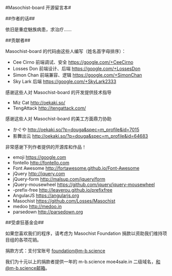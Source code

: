 #Masochist-board 开源留言本#

##作者的话##

依旧是重症魅族病患，求治疗……

##贡献者##

Masochist-board 的代码由这些人编写（姓名首字母排序）：

* Cee Cirno      前端调试、安全     https://google.com/+CeeCirno
* Losses Don     前端设计、后端     https://google.com/+LossesDon
* Simon Chan     前端兼容、逻辑     https://google.com/+SimonChan
* Sky Lark       后端              https://google.com/+SkyLark2333

感谢这些人对 Masochist-board 的开发提供技术指导

* Miz Cat        http://oekaki.so/
* TengAttack     http://tengattack.com/

感谢这些人对 Masochist-board 的美工方面鼎力协助

* かぐや           http://oekaki.so/?p=douga&spec=m_profile&id=7015
* 影舞出云         http://oekaki.so/?p=douga&spec=m_profile&id=64683

非常感谢下列作者提供的开源库和作品！

* emoji               https://google.com
* fontello            http://fontello.com
* Font Awesome        http://fortawesome.github.io/Font-Awesome
* jQuery              http://jquery.com
* jQuery-form         http://malsup.com/jquery/form
* jQuery-mousewheel   https://github.com/jquery/jquery-mousewheel
* -prefix-free        http://leaverou.github.io/prefixfree
* AngularJS           https://angularjs.org
* Masochist           https://github.com/Losses/Masochist
* medoo               http://medoo.in
* parsedown           http://parsedown.org

##受虐狂基金会##

如果您喜欢我们的程序，请考虑为 Masochist Foundation 捐款以资助我们维持项目组的各项花销。

捐款方式：支付宝账号 foundation@m-b.science

我们为十元以上的捐款者提供一年的 m-b.science moe4sale.in 二级域名，和@m-b.science邮箱。
